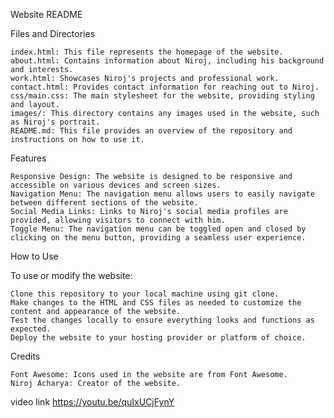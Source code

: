 Website README


Files and Directories

    index.html: This file represents the homepage of the website.
    about.html: Contains information about Niroj, including his background and interests.
    work.html: Showcases Niroj's projects and professional work.
    contact.html: Provides contact information for reaching out to Niroj.
    css/main.css: The main stylesheet for the website, providing styling and layout.
    images/: This directory contains any images used in the website, such as Niroj's portrait.
    README.md: This file provides an overview of the repository and instructions on how to use it.

Features

    Responsive Design: The website is designed to be responsive and accessible on various devices and screen sizes.
    Navigation Menu: The navigation menu allows users to easily navigate between different sections of the website.
    Social Media Links: Links to Niroj's social media profiles are provided, allowing visitors to connect with him.
    Toggle Menu: The navigation menu can be toggled open and closed by clicking on the menu button, providing a seamless user experience.

How to Use

To use or modify the website:

    Clone this repository to your local machine using git clone.
    Make changes to the HTML and CSS files as needed to customize the content and appearance of the website.
    Test the changes locally to ensure everything looks and functions as expected.
    Deploy the website to your hosting provider or platform of choice.

Credits

    Font Awesome: Icons used in the website are from Font Awesome.
    Niroj Acharya: Creator of the website.

   video link
   https://youtu.be/quIxUCjFynY
   
